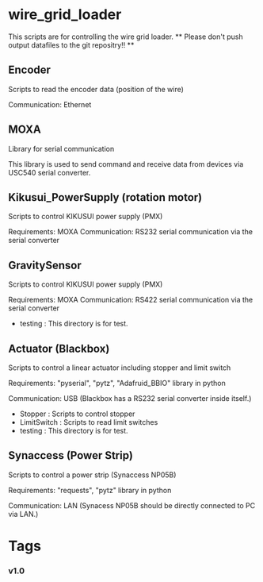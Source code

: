 # wire\_grid\_loader
This scripts are for controlling the wire grid loader.
** Please don't push output datafiles to the git repositry!! **

## Encoder
Scripts to read the encoder data (position of the wire)

Communication: Ethernet

## MOXA
Library for serial communication

This library is used to send command and receive data 
from devices via USC540 serial converter.

## Kikusui\_PowerSupply (rotation motor)
Scripts to control KIKUSUI power supply (PMX)

Requirements: MOXA 
Communication: RS232 serial communication via the serial converter

## GravitySensor
Scripts to control KIKUSUI power supply (PMX)

Requirements: MOXA 
Communication: RS422 serial communication via the serial converter

- testing : This directory is for test.

## Actuator (Blackbox)
Scripts to control a linear actuator including stopper and limit switch

Requirements: "pyserial", "pytz", "Adafruid\_BBIO" library in python

Communication: USB (Blackbox has a RS232 serial converter inside itself.)

- Stopper : Scripts to control stopper
- LimitSwitch : Scripts to read limit switches
- testing : This directory is for test.

## Synaccess (Power Strip)
Scripts to control a power strip (Synaccess NP05B)

Requirements: "requests", "pytz" library in python

Communication: LAN (Synacess NP05B should be directly connected to PC via LAN.)



# Tags
### v1.0

